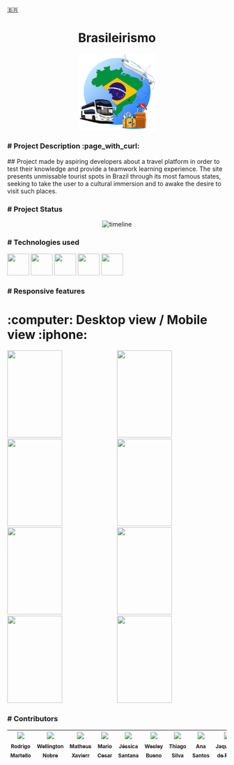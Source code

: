 [:brazil:](README.pt.md)

  
  <h1 align="center" color="blue" size="30px">Brasileirismo<br></h1>
  <a href="https://matheusxavierr.github.io/ProjetoDev/"><p align="center"><img src="https://raw.githubusercontent.com/matheusxavierr/ProjetoDev/main/assets/BRASLEIRISMO__.png" alt="Brasileirismo" width="35%" height="30%"></p></a>

<h3># Project Description :page_with_curl:</h3>
<p>## Project made by aspiring developers about a travel platform in order to test their knowledge and provide a teamwork learning experience. The site presents unmissable tourist spots in Brazil through its most famous states, seeking to take the user to a cultural immersion and to awake the desire to visit such places.</p>

<h3># Project Status</h3>
<p align="center"><img src="https://raw.githubusercontent.com/matheusxavierr/ProjetoDev/main/Images/Readme%20img/Timeline.jpg" width="100%" height="500px" alt="timeline"></p>
<h3># Technologies used</h3>
<p> <img src="https://raw.githubusercontent.com/matheusxavierr/ProjetoDev/main/assets/html5.svg" width="50px" height="50px" name="HTML5"> <img src="https://raw.githubusercontent.com/matheusxavierr/ProjetoDev/main/assets/css3.svg" width="50px" height="50px"> <img src="https://github.com/matheusxavierr/ProjetoDev/blob/main/assets/javascript.svg" width="50px" height="50px"> <img src="https://raw.githubusercontent.com/matheusxavierr/ProjetoDev/main/assets/bootstrap.svg" width="50px" height="50px"> <img src="https://raw.githubusercontent.com/matheusxavierr/ProjetoDev/main/assets/github.svg" width="50px" height="50px"></p>

<h3># Responsive features</h3><h1>      :computer:  Desktop view / Mobile view          :iphone:</h1>

<img src="https://raw.githubusercontent.com/matheusxavierr/ProjetoDev/main/Images/desktopmobile%20img/tela%201.png" width="50%" height="200px" ><img src="https://raw.githubusercontent.com/matheusxavierr/ProjetoDev/main/Images/desktopmobile%20img/tela%202.png" width="50%" height="200px"> <img src="https://raw.githubusercontent.com/matheusxavierr/ProjetoDev/main/Images/desktopmobile%20img/tela%203.png" width="50%" height="200px"><img src="https://raw.githubusercontent.com/matheusxavierr/ProjetoDev/main/Images/desktopmobile%20img/tela%204.png" width="50%" height="200px"><img src="https://raw.githubusercontent.com/matheusxavierr/ProjetoDev/main/Images/desktopmobile%20img/tela%205.png" width="50%" height="200px"><img src="https://raw.githubusercontent.com/matheusxavierr/ProjetoDev/main/Images/desktopmobile%20img/tela%206.png" width="50%" height="200px"><img src="https://raw.githubusercontent.com/matheusxavierr/ProjetoDev/main/Images/desktopmobile%20img/tela%207.png" width="50%" height="200px"><img src="https://raw.githubusercontent.com/matheusxavierr/ProjetoDev/main/Images/desktopmobile%20img/tela%208.png" width="50%" height="200px">


<h3># Contributors</h3>

| [<img src="https://avatars.githubusercontent.com/u/85394826?s=400&u=dde1ad05ed51bc897617f015a6509f4f537ce5be&v=4" width=115><br><sub>Rodrigo Martello</sub>](https://github.com/Rodrigoluma) |  [<img src="https://avatars.githubusercontent.com/u/107427628?v=4" width=115><br><sub>Wellington Nobre</sub>](https://github.com/WellingtonNobre) |  [<img src="https://avatars.githubusercontent.com/u/104038854?v=4" width=115><br><sub>Matheus Xavierr</sub>](https://github.com/matheusxavierr) | [<img src="https://avatars.githubusercontent.com/u/107722708?v=4" width=115><br><sub>Mario Cesar</sub>](https://github.com/MarioCesarCF) | [<img src="https://avatars.githubusercontent.com/u/105378159?v=4" width=115><br><sub>Jéssica Santana</sub>](https://github.com/DJehSantana) | [<img src="https://avatars.githubusercontent.com/u/102621822?v=4" width=115><br><sub>Wesley Bueno</sub>](https://github.com/buenowes) | [<img src="https://avatars.githubusercontent.com/u/106736133?v=4" width=115><br><sub>Thiago Silva</sub>](https://github.com/tfsilva2510) | [<img src="https://avatars.githubusercontent.com/u/104070821?v=4" width=115><br><sub>Ana Santos</sub>](https://github.com/anikape) | [<img src="https://avatars.githubusercontent.com/u/106935154?v=4" width=115><br><sub>Jaqueline de Paula</sub>](https://github.com/JaquelineDePaula) | [<img src="https://avatars.githubusercontent.com/u/106706937?v=4" width=115><br><sub>Cristiane Mól</sub>](https://github.com/Crisbmol) | [<img src="https://avatars.githubusercontent.com/u/68087170?v=4" width=115><br><sub>Juliana Pereira</sub>](https://github.com/Julianagpereira) | [<img src="https://avatars.githubusercontent.com/u/104529856?v=4" width=115><br><sub>Yashina Gomes</sub>](https://github.com/YashinaGomes) | [<img src="https://github.com/matheusxavierr/ProjetoDev/blob/main/Images/teamphotos/thamiris" width=115><br><sub>Thamiris Honorato</sub>](https://github.com/Crisbmol) |
| :---: | :---: | :---: | :---: | :---: | :---: | :---: | :---: | :---: | :---: | :---: | :---: | :---: |
